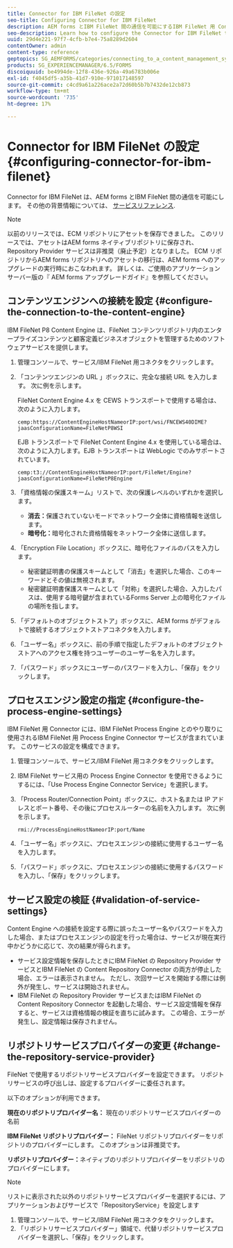 ```yaml
---
title: Connector for IBM FileNet の設定
seo-title: Configuring Connector for IBM FileNet
description: AEM forms とIBM FileNet 間の通信を可能にするIBM FileNet 用 Connector の設定方法について説明します。
seo-description: Learn how to configure the Connector for IBM FileNet to enable communication between AEM forms and IBM FileNet.
uuid: 29d4e221-97f7-4cfb-b7e4-75a8289d2604
contentOwner: admin
content-type: reference
geptopics: SG_AEMFORMS/categories/connecting_to_a_content_management_system
products: SG_EXPERIENCEMANAGER/6.5/FORMS
discoiquuid: be4994de-12f8-436e-926a-49a6783b006e
exl-id: f4045df5-a35b-41d7-910e-971017148597
source-git-commit: c4cd9a61a226ace2a72d60b5b7b7432de12cb873
workflow-type: tm+mt
source-wordcount: '735'
ht-degree: 17%

---
```


# Connector for IBM FileNet の設定 {#configuring-connector-for-ibm-filenet}

Connector for IBM FileNet は、AEM forms とIBM FileNet 間の通信を可能にします。 その他の背景情報については、 [サービスリファレンス](https://www.adobe.com/go/learn_aemforms_services_63).

>[!NOTE]
>
>以前のリリースでは、ECM リポジトリにアセットを保存できました。 このリリースでは、アセットはAEM forms ネイティブリポジトリに保存され、Repository Provider サービスは非推奨（廃止予定）となりました。 ECM リポジトリからAEM forms リポジトリへのアセットの移行は、AEM forms へのアップグレードの実行時におこなわれます。 詳しくは、ご使用のアプリケーションサーバー版の『 AEM forms アップグレードガイド』を参照してください。

## コンテンツエンジンへの接続を設定 {#configure-the-connection-to-the-content-engine}

IBM FileNet P8 Content Engine は、FileNet コンテンツリポジトリ内のエンタープライズコンテンツと顧客定義ビジネスオブジェクトを管理するためのソフトウェアサービスを提供します。

1. 管理コンソールで、サービス/IBM FileNet 用コネクタをクリックします。
1. 「コンテンツエンジンの URL 」ボックスに、完全な接続 URL を入力します。 次に例を示します。

   FileNet Content Engine 4.x を CEWS トランスポートで使用する場合は、次のように入力します。

   `cemp:https://ContentEngineHostNameorIP:port/wsi/FNCEWS40DIME?jaasConfigurationName=FileNetP8WSI`

   EJB トランスポートで FileNet Content Engine 4.x を使用している場合は、次のように入力します。EJB トランスポートは WebLogic でのみサポートされています。

   `cemp:t3://ContentEngineHostNameorIP:port/FileNet/Engine?jaasConfigurationName=FileNetP8Engine`

1. 「資格情報の保護スキーム」リストで、次の保護レベルのいずれかを選択します。

   * **消去：**&#x200B;保護されていないモードでネットワーク全体に資格情報を送信します。
   * **暗号化：**&#x200B;暗号化された資格情報をネットワーク全体に送信します。

1. 「Encryption File Location」ボックスに、暗号化ファイルのパスを入力します。

   * 秘密鍵証明書の保護スキームとして「消去」を選択した場合、このキーワードとその値は無視されます。
   * 秘密鍵証明書保護スキームとして「対称」を選択した場合、入力したパスは、使用する暗号鍵が含まれているForms Server 上の暗号化ファイルの場所を指します。

1. 「デフォルトのオブジェクトストア」ボックスに、AEM forms がデフォルトで接続するオブジェクトストアコネクタを入力します。
1. 「ユーザー名」ボックスに、前の手順で指定したデフォルトのオブジェクトストアへのアクセス権を持つユーザーのユーザー名を入力します。
1. 「パスワード」ボックスにユーザーのパスワードを入力し、「保存」をクリックします。

## プロセスエンジン設定の指定 {#configure-the-process-engine-settings}

IBM FileNet 用 Connector には、IBM FileNet Process Engine とのやり取りに使用されるIBM FileNet 用 Process Engine Connector サービスが含まれています。 このサービスの設定を構成できます。

1. 管理コンソールで、サービス/IBM FileNet 用コネクタをクリックします。
1. IBM FileNet サービス用の Process Engine Connector を使用できるようにするには、「Use Process Engine Connector Service」を選択します。
1. 「Process Router/Connection Point」ボックスに、ホスト名または IP アドレスとポート番号、その後にプロセスルーターの名前を入力します。 次に例を示します。

   `rmi://ProcessEngineHostNameorIP:port/Name`

1. 「ユーザー名」ボックスに、プロセスエンジンの接続に使用するユーザー名を入力します。
1. 「パスワード」ボックスに、プロセスエンジンの接続に使用するパスワードを入力し、「保存」をクリックします。

## サービス設定の検証 {#validation-of-service-settings}

Content Engine への接続を設定する際に誤ったユーザー名やパスワードを入力した場合、またはプロセスエンジンの設定を行った場合は、サービスが現在実行中かどうかに応じて、次の結果が得られます。

* サービス設定情報を保存したときにIBM FileNet の Repository Provider サービスとIBM FileNet の Content Repository Connector の両方が停止した場合、エラーは表示されません。 ただし、次回サービスを開始する際には例外が発生し、サービスは開始されません。
* IBM FileNet の Repository Provider サービスまたはIBM FileNet の Content Repository Connector を起動した場合、サービス設定情報を保存すると、サービスは資格情報の検証を直ちに試みます。 この場合、エラーが発生し、設定情報は保存されません。

## リポジトリサービスプロバイダーの変更 {#change-the-repository-service-provider}

FileNet で使用するリポジトリサービスプロバイダーを設定できます。 リポジトリサービスの呼び出しは、設定するプロバイダーに委任されます。

以下のオプションが利用できます。

**現在のリポジトリプロバイダー名：** 現在のリポジトリサービスプロバイダーの名前

**IBM FileNet リポジトリプロバイダー：** FileNet リポジトリプロバイダーをリポジトリのプロバイダーにします。 このオプションは非推奨です。

**リポジトリプロバイダー：**&#x200B;ネイティブのリポジトリプロバイダーをリポジトリのプロバイダーにします。

>[!NOTE]
>
>リストに表示された以外のリポジトリサービスプロバイダーを選択するには、アプリケーションおよびサービスで「RepositoryService」を設定します<!-- Fix broken link(See Managing Services) -->

1. 管理コンソールで、サービス/IBM FileNet 用コネクタをクリックします。
1. 「リポジトリサービスプロバイダー」領域で、代替リポジトリサービスプロバイダーを選択し、「保存」をクリックします。
